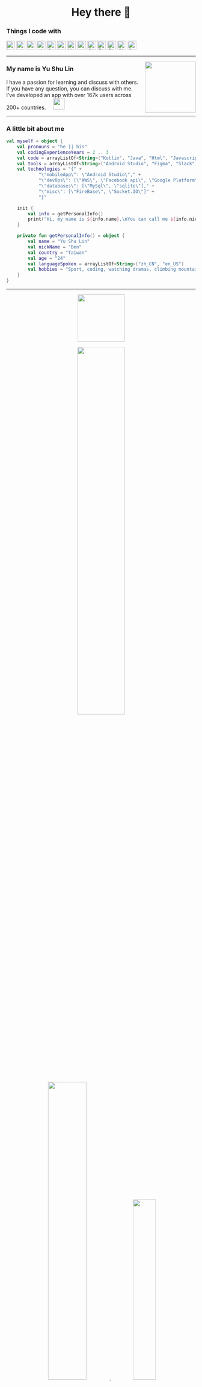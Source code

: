 <h1 align="center">Hey there 👋 </h1>

<h3>Things I code with</h3>
<p>
  <a href="https://kotlinlang.org/">
  <img style="height:23px" alt="kotlin" src="https://img.shields.io/badge/-Kotlin-E4E4E4?style=flat&logo=kotlin&logoColor=7971E1"></a>
  <img style="height:23px" alt="android" src="https://img.shields.io/badge/-Android-E4E4E4?style=flat&logo=android&logoColor=70D78B">
  <img style="height:23px" alt="java" src="https://img.shields.io/badge/-Java-E4E4E4?style=flat&logo=java&logoColor=ff1234">
  <img style="height:23px" alt="github actions" src="https://img.shields.io/badge/-Github_Actions-E4E4E4?style=flate&logo=github-actions&logoColor=2088FF" />
  <img style="height:23px" alt="Google Cloud Platform" src="https://img.shields.io/badge/-Google_Cloud_Platform-E4E4E4?style=flat&logo=google-cloud&logoColor=1a73e8" />
  <img style="height:23px" alt="html5" src="https://img.shields.io/badge/-HTML5-E4E4E4?style=flat&logo=html5&logoColor=E34F26" />
  <img style="height:23px" alt="Nodejs" src="https://img.shields.io/badge/-Nodejs-E4E4E4?style=flat&logo=Node.js&logoColor=43853d" />
  <img style="height:23px" alt="c" src="https://img.shields.io/badge/-c-E4E4E4?style=flat&logo=c&logoColor=black" />
  <img style="height:23px" alt="Git" src="https://img.shields.io/badge/-Git-d4d4d4?style=flat&logo=git&logoColor=FF7802"></a>
  <a href="https://firebase.google.com/">
  <img style="height:23px" alt="Firebase" src="https://img.shields.io/badge/-Firebase-d4d4d4?style=flat&logo=Firebase&logoColor=F6820D"></a>
  <img style="height:23px" alt="Figma" src="https://img.shields.io/badge/-Figma-d4d4d4?style=flat&logo=figma&logoColor=F24E1E"/>
  <img style="height:23px" alt="Slack" src="https://img.shields.io/badge/-Slack-d4d4d4?style=flat&logo=slack&logoColor=4A154B"/>
  <img style="height:23px" alt="Socket.io" src="https://img.shields.io/badge/-Socket.io-d4d4d4?style=flat&logo=Socket.io&logoColor=010101"/>
</p>

---

<p>
  <img height="135px" align='right' src="https://user-images.githubusercontent.com/22675497/162193592-1e98b773-3f35-404f-b31f-bb2e0c6e200f.gif">
</p>

<div>
<h3>My name is Yu Shu Lin</h3>

I have a passion for learning and discuss with others.  
If you have any question, you can discuss with me.   
I’ve developed an app with over 167k users across 200+ countries.&nbsp;&nbsp;&nbsp;&nbsp;&nbsp;<a href="https://play.google.com/store/apps/details?id=lab.italkutalk"><img style="height:30px;" src="https://img.shields.io/badge/-iTalkuTalk-69A0D6?style=flat-square&logo=android&logoColor=white"></a>
</p>

</p>

---

<h3>A little bit about me</h3>

```kotlin
val myself = object {
    val pronouns = "he || his"
    val codingExperienceYears = 2 .. 3
    val code = arrayListOf<String>("Kotlin", "Java", "Html", "Javascript", "C", "C++")
    val tools = arrayListOf<String>("Android Studio", "Figma", "Slack", "Notion")
    val technologies = "{" +
            "\"mobileApp\": \"Android Studio\"," +
            "\"devOps\": [\"AWS\", \"Facebook api\", \"Google Platform\"]," +
            "\"databases\": [\"MySql\", \"sqlite\"]," +
            "\"misc\": [\"FireBase\", \"Socket.IO\"]" +
            "}"

    init {
        val info = getPersonalInfo()
        print("Hi, my name is ${info.name},\nYou can call me ${info.nickName}.")
    }

    private fun getPersonalInfo() = object {
        val name = "Yu Shu Lin"
        val nickName = "Ben"
        val country = "Taiwan"
        val age = "24"
        val languageSpoken = arrayListOf<String>("zh_CN", "en_US")
        val hobbies = "Sport, coding, watching dramas, climbing mountains"
    }
}
```

---

<p align="center">
    <img style="width:125px;" src="https://komarev.com/ghpvc/?username=t109368015&label=Visitors&color=4E80C2&style=plastic"/>
<!--     <img src="https://img.shields.io/github/followers/t109368015?label=Followers"> -->
</p>

<div align="center">
  <a href="https://www.github.com/t109368015" target="blank">
    <img width=50% src="http://github-readme-streak-stats.herokuapp.com?user=t109368015&theme=dark&hide_border=true&date_format=M%20j%5B%2C%20Y%5D&background=23272D&ring=DDA12C&fire=DD2727&currStreakNum=61FFBA&sideNums=51D49BEE&currStreakLabel=FFFFFF&dates=F8E0FF"><br> 
    <img width=45% src="https://github-readme-stats.vercel.app/api?username=t109368015&include_all_commits=true&count_private=true&title_color=FFFFFF&text_color=FFFFFF&hide_border=true&border_radius=15&icon_color=FFFFFF&bg_color=FFFFFF,3F51B1,5A55AE,7B5FAC,8F6AAE,A86AA4,CC6B8E,F18271,F3A469,F7C978">
    <img width=35% src="https://github-readme-stats.vercel.app/api/top-langs/?username=t109368015&layout=compact&include_all_commits=true&count_private=true&title_color=FFFFFF&text_color=FFFFFF&hide_border=true&border_radius=15&icon_color=FFFFFF&bg_color=FFFFFF,3F51B1,5A55AE,7B5FAC,8F6AAE,A86AA4,CC6B8E,F18271,F3A469,F7C978">
<!--   F7C978,F3A469,F18271,CC6B8E,A86AA4,8F6AAE,7B5FAC,5A55AE,3F51B1   -->
  </a>
</div>

<p width=75%>
NOTE: This does not indicate my skill level or language proficiency, it's merely a GitHub metric of which languages I have the most code of on GitHub.
</p>

---

## Get in touch
<p>
  <a href="https://www.github.com/t109368015">
  <img style="height:30px" alt="Github" src="https://img.shields.io/badge/-t109368015-C4C4C4?style=flat&logo=github&logoColor=#0A66C2"/></a>
  <a href="https://www.google.com/intl/zh-TW/gmail/about/">
  <img style="height:30px" alt="Gmail" src="https://img.shields.io/badge/-ben111497@gmail.com-C4C4C4?style=flat&logo=gmail&logoColor=#EA4335"/></a><br>
  <a href="https://discord.com/">
  <img style="height:30px" alt="Discord" src="https://img.shields.io/badge/-AAAAA%237597-C4C4C4?style=flat&logo=discord&logoColor=#5865F2"/></a><br>
</p>

